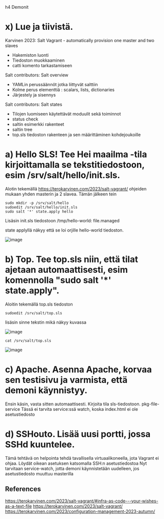 h4 Demonit
# x) Lue ja tiivistä.

Karvinen 2023: Salt Vagrant - automatically provision one master and two slaves
- Hakemiston luonti
- Tiedoston muokkaaminen
- catti komento tarkastamiseen

Salt contributors: Salt overview

- YAMLin perussäännöt jotka liittyvät salttiin
- Kolme perus elementtiä : scalars, lists, dictionaries
- Järjestely ja sisennys

Salt contributors: Salt states

- Tilojen luomiseen käytettävät moduulit sekä toiminnot
- status check
- saltin esimerkki rakenteet
- saltin tree
- top.sls tiedoston rakenteen ja sen määrittäminen kohdejoukoille


# a) Hello SLS! Tee Hei maailma -tila kirjoittamalla se tekstitiedostoon, esim /srv/salt/hello/init.sls.

Alotin tekemällä https://terokarvinen.com/2023/salt-vagrant/ ohjeiden mukaan yhden masterin ja 2 slavea. Tämän jälkeen tein 

    sudo mkdir -p /srv/salt/hello
    sudoedit /srv/salt/hello/init.sls
    sudo salt '*' state.apply hello

Lisäsin init.sls tiedostoon
/tmp/hello-world:
  file.managed

state applyllä näkyy että se loi orjille hello-world tiedoston.
    
![image](https://github.com/SakuKarp/Palvelinten.Hallinta/assets/148875105/234417e1-eb8b-414c-bbd3-ef63d7f4c08d)



# b) Top. Tee top.sls niin, että tilat ajetaan automaattisesti, esim komennolla "sudo salt '*' state.apply".

Aloitin tekemällä top.sls tiedoston

    sudoedit /srv/salt/top.sls

lisäsin sinne tekstin mikä näkyy kuvassa

![image](https://github.com/SakuKarp/Palvelinten.Hallinta/assets/148875105/3cb4745b-3298-4672-b7e0-d9fe9ae18116)



    
    cat /srv/salt/top.sls

![image](https://github.com/SakuKarp/Palvelinten.Hallinta/assets/148875105/e2b84f49-64b4-4ab8-a8d0-2a5085047e8d)


# c) Apache. Asenna Apache, korvaa sen testisivu ja varmista, että demoni käynnistyy.

Ensin käsin, vasta sitten automaattisesti.
Kirjoita tila sls-tiedostoon.
pkg-file-service
Tässä ei tarvita service:ssä watch, koska index.html ei ole asetustiedosto

# d) SSHouto. Lisää uusi portti, jossa SSHd kuuntelee.

Tämä tehtävä on helpointa tehdä tavallisella virtuaalikoneella, jota Vagrant ei ohjaa.
Löydät oikean asetuksen katsomalla SSH:n asetustiedostoa
Nyt tarvitaan service-watch, jotta demoni käynnistetään uudelleen, jos asetustiedosto muuttuu masterilla




## References
https://terokarvinen.com/2023/salt-vagrant/#infra-as-code---your-wishes-as-a-text-file
https://terokarvinen.com/2023/salt-vagrant/
https://terokarvinen.com/2023/configuration-management-2023-autumn/
